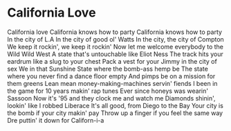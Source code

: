 # California Love
California love
California knows how to party
California knows how to party
In the city of L.A
In the city of good ol' Watts
In the city, the city of Compton
We keep it rockin', we keep it rockin'
Now let me welcome everybody to the Wild Wild West
A state that's untouchable like Eliot Ness
The track hits your eardrum like a slug to your chest
Pack a vest for your Jimmy in the city of sex
We in that Sunshine State where the bomb-ass hemp be
The state where you never find a dance floor empty
And pimps be on a mission for them greens
Lean mean money-making-machines servin' fiends
I been in the game for 10 years makin' rap tunes
Ever since honeys was wearin' Sassoon
Now it's '95 and they clock me and watch me
Diamonds shinin', lookin' like I robbed Liberace
It's all good, from Diego to the Bay
Your city is the bomb if your city makin' pay
Throw up a finger if you feel the same way
Dre puttin' it down for Californ-i-a